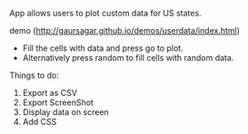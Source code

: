 App allows users to plot custom data for US states.

demo (http://gaursagar.github.io/demos/userdata/index.html)

- Fill the cells with data and press go to plot.
- Alternatively press random to fill cells with random data.

Things to do:
1. Export as CSV
2. Export ScreenShot
3. Display data on screen
4. Add CSS


